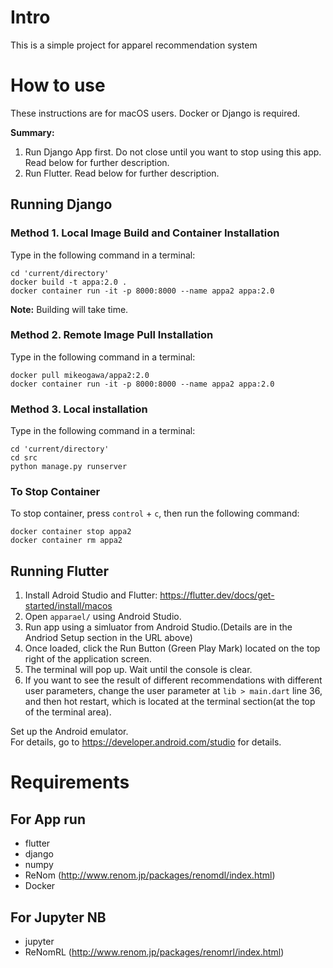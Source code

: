 # Intro
This is a simple project for apparel recommendation system



# How to use

These instructions are for macOS users.
Docker or Django is required.

**Summary:**   
1. Run Django App first. Do not close until you want to stop using this app. Read below for further description.
2. Run Flutter. Read below for further description.



## Running Django

### Method 1. Local Image Build and Container Installation
Type in the following command in a terminal:
```
cd 'current/directory'
docker build -t appa:2.0 .
docker container run -it -p 8000:8000 --name appa2 appa:2.0
```
**Note:** Building will take time.   


### Method 2. Remote Image Pull Installation 
Type in the following command in a terminal:
```
docker pull mikeogawa/appa2:2.0
docker container run -it -p 8000:8000 --name appa2 appa:2.0
```

### Method 3. Local installation
Type in the following command in a terminal:
```
cd 'current/directory'
cd src
python manage.py runserver
```
### To Stop Container
To stop container, press `control` + `c`, then run the following command:
```
docker container stop appa2
docker container rm appa2
```



## Running Flutter

1. Install Adroid Studio and Flutter: https://flutter.dev/docs/get-started/install/macos   
2. Open `apparael/` using Android Studio.
3. Run app using a simluator from Android Studio.(Details are in the Andriod Setup section in the URL above)   
4. Once loaded, click the Run Button (Green Play Mark) located on the top right of the application screen.
5. The terminal will pop up. Wait until the console is clear. 
6. If you want to see the result of different recommendations with different user parameters, change the user parameter at `lib > main.dart` line 36, and then hot restart, which is located at the terminal section(at the top of the terminal area).



Set up the Android emulator.   
For details, go to https://developer.android.com/studio for details.   





# Requirements
## For App run
- flutter
- django
- numpy
- ReNom (http://www.renom.jp/packages/renomdl/index.html)
- Docker

## For Jupyter NB
- jupyter
- ReNomRL (http://www.renom.jp/packages/renomrl/index.html)
